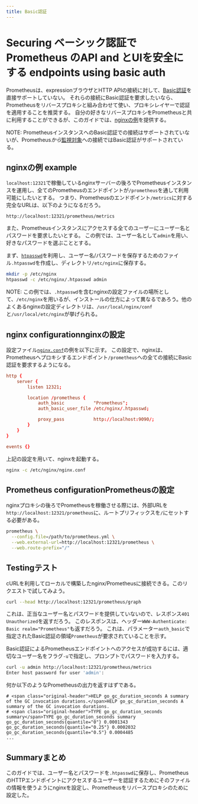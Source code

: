 ```yaml
---
title: Basic認証
---
```


# <span class="original-header">Securing </span>ベーシック認証でPrometheus<span class="original-header"> </span>のAPI<span class="original-header"> and </span>とUIを安全にする<span class="original-header"> endpoints using basic auth</span>

Prometheusは、expressionブラウザとHTTP APIの接続に対して、[Basic認証](https://ja.wikipedia.org/wiki/Basic認証)を直接サポートしていない。
それらの接続にBasic認証を要求したいなら、Prometheusをリバースプロキシと組み合わせて使い、プロキシレイヤーで認証を適用することを推奨する。
自分の好きなリバースプロキシをPrometheusと共に利用することができるが、このガイドでは、[nginxの例](nginxの例)を提供する。

NOTE: PrometheusインスタンスへのBasic認証での接続はサポートされていないが、Prometheus*から*[監視対象](../prometheus/latest/configuration/configuration/#<scrape_config>)への接続ではBasic認証がサポートされている。

## nginxの例<span class="original-header"> example</span>

`localhost:12321`で稼働しているnginxサーバーの後ろでPrometheusインスタンスを運用し、全てのPrometheusのエンドポイントが`/prometheus`を通して利用可能にしたいとする。
つまり、Prometheusのエンドポイント`/metrics`に対する完全なURLは、以下のようになるだろう。

```
http://localhost:12321/prometheus/metrics
```

また、Prometheusインスタンスにアクセスする全てのユーザーにユーザー名とパスワードを要求したいとする。
この例では、ユーザー名として`admin`を用い、好きなパスワードを選ぶこととする。

まず、[`htpasswd`](https://httpd.apache.org/docs/2.4/programs/htpasswd.html)を利用し、ユーザー名/パスワードを保存するためのファイル`.htpasswd`を作成し、ディレクトリ`/etc/nginx`に保存する。

```bash
mkdir -p /etc/nginx
htpasswd -c /etc/nginx/.htpasswd admin
```

NOTE: この例では、`.htpasswd`を含むnginxの設定ファイルの場所として、`/etc/nginx`を用いるが、インストールの仕方によって異なるであろう。他のよくあるnginxの設定ディレクトリは、`/usr/local/nginx/conf`と`/usr/local/etc/nginx`が挙げられる。

## <span class="original-header">nginx configuration</span>nginxの設定

設定ファイル[`nginx.conf`](https://www.nginx.com/resources/wiki/start/topics/examples/full/)の例を以下に示す。
この設定で、nginxは、Prometheusへプロキシするエンドポイント`/prometheus`への全ての接続にBasic認証を要求するようになる。

```conf
http {
    server {
        listen 12321;

        location /prometheus {
            auth_basic           "Prometheus";
            auth_basic_user_file /etc/nginx/.htpasswd;

            proxy_pass           http://localhost:9090/;
        }
    }
}

events {}
```

上記の設定を用いて、nginxを起動する。

```bash
nginx -c /etc/nginx/nginx.conf
```

## <span class="original-header">Prometheus configuration</span>Prometheusの設定

nginxプロキシの後ろでPrometheusを稼働させる際には、外部URLを`http://localhost:12321/prometheus`に、ルートプリフィックスを`/`にセットする必要がある。


```bash
prometheus \
  --config.file=/path/to/prometheus.yml \
  --web.external-url=http://localhost:12321/prometheus \
  --web.route-prefix="/"
```

## <span class="original-header">Testing</span>テスト

cURLを利用してローカルで構築したnginx/Prometheusに接続できる。このリクエストで試してみよう。

```bash
curl --head http://localhost:12321/prometheus/graph
```

これは、正当なユーザー名とパスワードを提供していないので、レスポンス`401 Unauthorized`を返すだろう。
このレスポンスは、ヘッダー`WWW-Authenticate: Basic realm="Prometheus"`も返すだろう。
これは、パラメーター`auth_basic`で指定されたBasic認証の領域`Prometheus`が要求されていることを示す。

Basic認証によるPrometheusエンドポイントへのアクセスが成功するには、適切なユーザー名をフラグ`-u`で指定し、プロンプトでパスワードを入力する。

```bash
curl -u admin http://localhost:12321/prometheus/metrics
Enter host password for user 'admin':
```

何か以下のようなPrometheusの出力を返すはずである。

```
# <span class="original-header">HELP go_gc_duration_seconds A summary of the GC invocation durations.</span>HELP go_gc_duration_seconds A summary of the GC invocation durations.
# <span class="original-header">TYPE go_gc_duration_seconds summary</span>TYPE go_gc_duration_seconds summary
go_gc_duration_seconds{quantile="0"} 0.0001343
go_gc_duration_seconds{quantile="0.25"} 0.0002032
go_gc_duration_seconds{quantile="0.5"} 0.0004485
...
```

## <span class="original-header">Summary</span>まとめ

このガイドでは、ユーザー名とパスワードを`.htpasswd`に保存し、PrometheusのHTTPエンドポイントにアクセスするユーザーを認証するためにそのファイルの情報を使うようにnginxを設定し、Prometheusをリバースプロキシのために設定した。
